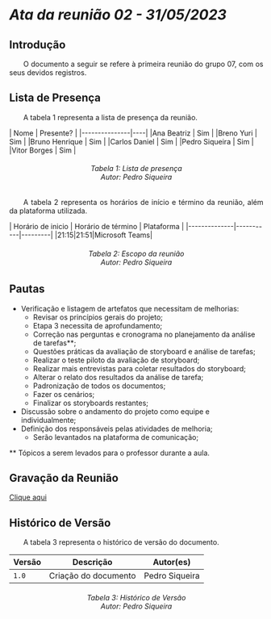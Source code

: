 # ***Ata da reunião 02 - 31/05/2023***

## **Introdução**
<p align="justify">
&emsp;&emsp;O documento a seguir se refere à primeira reunião do grupo 07, com os seus devidos registros.
</p> 

## **Lista de Presença**
<p align="justify">
&emsp;&emsp;A tabela 1 representa a lista de presença da reunião.
</p>
| Nome | Presente? |
|---------------|----|
|Ana Beatriz | Sim |
|Breno Yuri | Sim |
|Bruno Henrique | Sim |
|Carlos Daniel | Sim |
|Pedro Siqueira | Sim |
|Vitor Borges | Sim | 
<h6 align = "center"> Tabela 1: Lista de presença
<br> Autor: Pedro Siqueira </h6>
<p align="justify">
&emsp;&emsp;A tabela 2 representa os horários de início e término da reunião, além da plataforma utilizada.
</p>
| Horário de inicio | Horário de término | Plataforma |
|--------------|-----------|---------|
|21:15|21:51|Microsoft Teams|
<h6 align = "center"> Tabela 2: Escopo da reunião
<br> Autor: Pedro Siqueira </h6>

## **Pautas**

- Verificação e listagem de artefatos que necessitam de melhorias:
  - Revisar os princípios gerais do projeto;
  - Etapa 3 necessita de aprofundamento;
  - Correção nas perguntas e cronograma no planejamento da análise de tarefas**;
  - Questões práticas da avaliação de storyboard e análise de tarefas;
  - Realizar o teste piloto da avaliação de storyboard;
  - Realizar mais entrevistas para coletar resultados do storyboard;
  - Alterar o relato dos resultados da análise de tarefa;
  - Padronização de todos os documentos;
  - Fazer os cenários;
  - Finalizar os storyboards restantes;
- Discussão sobre o andamento do projeto como equipe e individualmente;
- Definição dos responsáveis pelas atividades de melhoria; 
  - Serão levantados na plataforma de comunicação;

** Tópicos a serem levados para o professor durante a aula.

## **Gravação da Reunião**

[Clique aqui](reuniao02.mp4)

## **Histórico de Versão**
<p align="justify">
&emsp;&emsp;A tabela 3 representa o histórico de versão do documento.
</p>

| Versão | Descrição | Autor(es) | 
| ------ | --------- | --------- |
| `1.0`  | Criação do documento | Pedro Siqueira |  
<h6 align = "center"> Tabela 3: Histórico de Versão
<br> Autor: Pedro Siqueira </h6>